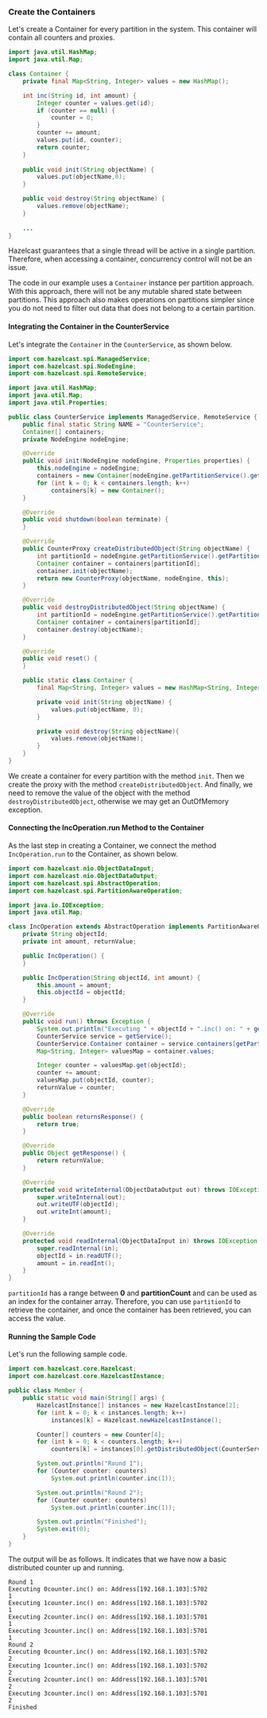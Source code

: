 

### Create the Containers

Let's create a Container for every partition in the system. This container will contain all counters and proxies.


```java
import java.util.HashMap;
import java.util.Map;

class Container {
    private final Map<String, Integer> values = new HashMap();

    int inc(String id, int amount) {
        Integer counter = values.get(id);
        if (counter == null) {
            counter = 0;
        }
        counter += amount;
        values.put(id, counter);
        return counter;
    }
    
    public void init(String objectName) {
        values.put(objectName,0);
    }

    public void destroy(String objectName) {
        values.remove(objectName);
    }
    
    ...
}
```

Hazelcast guarantees that a single thread will be active in a single partition. Therefore, when accessing a container, concurrency control will not be an issue. 

The code in our example uses a `Container` instance per partition approach. With this approach, there will not be any mutable shared state between partitions. This approach also makes operations on partitions simpler since you do not need to filter out data that does not belong to a certain partition.

#### Integrating the Container in the CounterService

Let's integrate the `Container` in the `CounterService`, as shown below.

```java
import com.hazelcast.spi.ManagedService;
import com.hazelcast.spi.NodeEngine;
import com.hazelcast.spi.RemoteService;

import java.util.HashMap;
import java.util.Map;
import java.util.Properties;

public class CounterService implements ManagedService, RemoteService {
    public final static String NAME = "CounterService";
    Container[] containers;
    private NodeEngine nodeEngine;

    @Override
    public void init(NodeEngine nodeEngine, Properties properties) {
        this.nodeEngine = nodeEngine;
        containers = new Container[nodeEngine.getPartitionService().getPartitionCount()];
        for (int k = 0; k < containers.length; k++)
            containers[k] = new Container();
    }

    @Override
    public void shutdown(boolean terminate) {
    }

    @Override
    public CounterProxy createDistributedObject(String objectName) {
        int partitionId = nodeEngine.getPartitionService().getPartitionId(objectName);
        Container container = containers[partitionId];
        container.init(objectName);
        return new CounterProxy(objectName, nodeEngine, this);
    }

    @Override
    public void destroyDistributedObject(String objectName) {
        int partitionId = nodeEngine.getPartitionService().getPartitionId(objectName);
        Container container = containers[partitionId];
        container.destroy(objectName);
    }

    @Override
    public void reset() {
    }

    public static class Container {
        final Map<String, Integer> values = new HashMap<String, Integer>();

        private void init(String objectName) {
            values.put(objectName, 0);
        }

        private void destroy(String objectName){
            values.remove(objectName);
        }
    }
}
```
    

We create a container for every partition with the method `init`. Then we create the proxy with the method `createDistributedObject`. And finally, we need to remove the value of the object with the method `destroyDistributedObject`, otherwise we may get an OutOfMemory exception.

#### Connecting the IncOperation.run Method to the Container

As the last step in creating a Container, we connect the method `IncOperation.run` to the Container, as shown below.

```java
import com.hazelcast.nio.ObjectDataInput;
import com.hazelcast.nio.ObjectDataOutput;
import com.hazelcast.spi.AbstractOperation;
import com.hazelcast.spi.PartitionAwareOperation;

import java.io.IOException;
import java.util.Map;

class IncOperation extends AbstractOperation implements PartitionAwareOperation {
    private String objectId;
    private int amount, returnValue;

    public IncOperation() {
    }

    public IncOperation(String objectId, int amount) {
        this.amount = amount;
        this.objectId = objectId;
    }

    @Override
    public void run() throws Exception {
        System.out.println("Executing " + objectId + ".inc() on: " + getNodeEngine().getThisAddress());
        CounterService service = getService();
        CounterService.Container container = service.containers[getPartitionId()];
        Map<String, Integer> valuesMap = container.values;

        Integer counter = valuesMap.get(objectId);
        counter += amount;
        valuesMap.put(objectId, counter);
        returnValue = counter;
    }

    @Override
    public boolean returnsResponse() {
        return true;
    }

    @Override
    public Object getResponse() {
        return returnValue;
    }

    @Override
    protected void writeInternal(ObjectDataOutput out) throws IOException {
        super.writeInternal(out);
        out.writeUTF(objectId);
        out.writeInt(amount);
    }

    @Override
    protected void readInternal(ObjectDataInput in) throws IOException {
        super.readInternal(in);
        objectId = in.readUTF();
        amount = in.readInt();
    }
}
```

`partitionId` has a range between **0** and **partitionCount** and can be used as an index for the container array. Therefore, you can use `partitionId` to retrieve the container, and once the container has been retrieved, you can access the value. 

#### Running the Sample Code

Let's run the following sample code.

```java
import com.hazelcast.core.Hazelcast;
import com.hazelcast.core.HazelcastInstance;

public class Member {
    public static void main(String[] args) {
        HazelcastInstance[] instances = new HazelcastInstance[2];
        for (int k = 0; k < instances.length; k++)
            instances[k] = Hazelcast.newHazelcastInstance();

        Counter[] counters = new Counter[4];
        for (int k = 0; k < counters.length; k++)
            counters[k] = instances[0].getDistributedObject(CounterService.NAME, k+"counter");

        System.out.println("Round 1");
        for (Counter counter: counters)
            System.out.println(counter.inc(1));

        System.out.println("Round 2");
        for (Counter counter: counters)
            System.out.println(counter.inc(1));

        System.out.println("Finished");
        System.exit(0);
    }
}
```

The output will be as follows. It indicates that we have now a basic distributed counter up and running.

```
Round 1
Executing 0counter.inc() on: Address[192.168.1.103]:5702
1
Executing 1counter.inc() on: Address[192.168.1.103]:5702
1
Executing 2counter.inc() on: Address[192.168.1.103]:5701
1
Executing 3counter.inc() on: Address[192.168.1.103]:5701
1
Round 2
Executing 0counter.inc() on: Address[192.168.1.103]:5702
2
Executing 1counter.inc() on: Address[192.168.1.103]:5702
2
Executing 2counter.inc() on: Address[192.168.1.103]:5701
2
Executing 3counter.inc() on: Address[192.168.1.103]:5701
2
Finished
```



